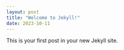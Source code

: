 ```yaml
---
layout: post
title: "Welcome to Jekyll!"
date: 2023-10-11
---
```


This is your first post in your new Jekyll site.
